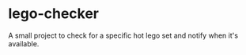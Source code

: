 # lego-checker
A small project to check for a specific hot lego set and notify when it's available.
